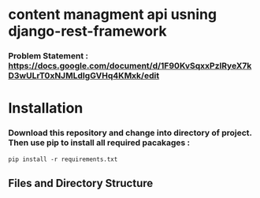 # content managment api usning django-rest-framework #
 ### Problem Statement : https://docs.google.com/document/d/1F90KvSqxxPzIRyeX7kD3wULrT0xNJMLdIgGVHq4KMxk/edit ###

 # Installation #  
### Download this repository and change into directory of project. Then use pip to install all required pacakages : 
```
pip install -r requirements.txt
```
###

## Files and Directory Structure ##




